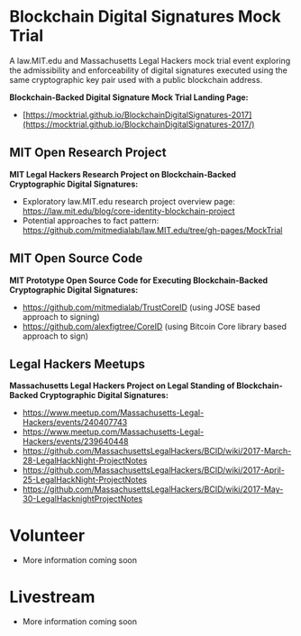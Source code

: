# Blockchain Digital Signatures Mock Trial

A law.MIT.edu and Massachusetts Legal Hackers mock trial event exploring the admissibility and enforceability of digital signatures executed using the same cryptographic key pair used with a public blockchain address.  

**Blockchain-Backed Digital Signature Mock Trial Landing Page:** 

* [https://mocktrial.github.io/BlockchainDigitalSignatures-2017](https://mocktrial.github.io/BlockchainDigitalSignatures-2017/)

## MIT Open Research Project

**MIT Legal Hackers Research Project on Blockchain-Backed Cryptographic Digital Signatures:**

* Exploratory law.MIT.edu research project overview page: https://law.mit.edu/blog/core-identity-blockchain-project
* Potential approaches to fact pattern: https://github.com/mitmedialab/law.MIT.edu/tree/gh-pages/MockTrial

## MIT Open Source Code

**MIT Prototype Open Source Code for Executing Blockchain-Backed Cryptographic Digital Signatures:**

* https://github.com/mitmedialab/TrustCoreID (using JOSE based approach to signing)
* https://github.com/alexfigtree/CoreID (using Bitcoin Core library based approach to sign)


## Legal Hackers Meetups

**Massachusetts Legal Hackers Project on Legal Standing of Blockchain-Backed Cryptographic Digital Signatures:**

* https://www.meetup.com/Massachusetts-Legal-Hackers/events/240407743 
* https://www.meetup.com/Massachusetts-Legal-Hackers/events/239640448
* https://github.com/MassachusettsLegalHackers/BCID/wiki/2017-March-28-LegalHackNight-ProjectNotes
* https://github.com/MassachusettsLegalHackers/BCID/wiki/2017-April-25-LegalHackNight-ProjectNotes
* https://github.com/MassachusettsLegalHackers/BCID/wiki/2017-May-30-LegalHacknightProjectNotes

# Volunteer

* More information coming soon

# Livestream

* More information coming soon

